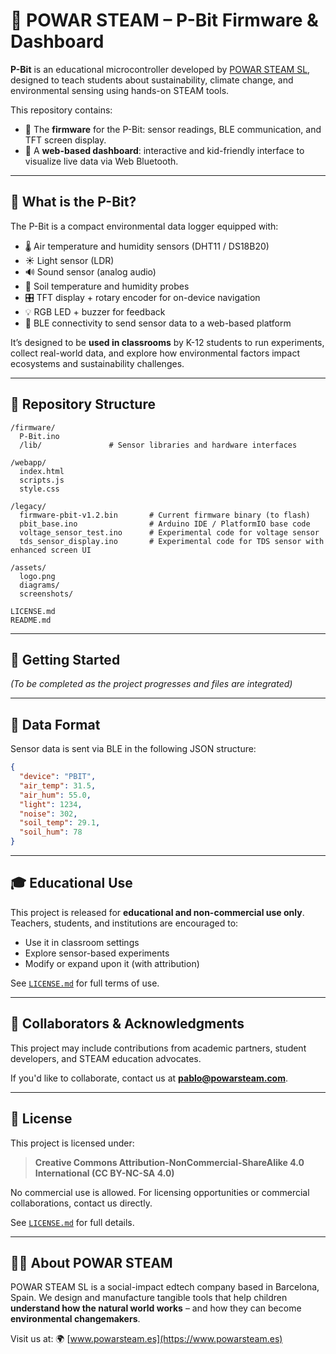 # 🌱 POWAR STEAM – P-Bit Firmware & Dashboard

**P-Bit** is an educational microcontroller developed by [POWAR STEAM SL](https://www.powarsteam.es), designed to teach students about sustainability, climate change, and environmental sensing using hands-on STEAM tools.

This repository contains:

* 🔧 The **firmware** for the P-Bit: sensor readings, BLE communication, and TFT screen display.
* 🧪 A **web-based dashboard**: interactive and kid-friendly interface to visualize live data via Web Bluetooth.

---

## 🧠 What is the P-Bit?

The P-Bit is a compact environmental data logger equipped with:

* 🌡️ Air temperature and humidity sensors (DHT11 / DS18B20)
* ☀️ Light sensor (LDR)
* 🔊 Sound sensor (analog audio)
* 🌱 Soil temperature and humidity probes
* 🎛️ TFT display + rotary encoder for on-device navigation
* 💡 RGB LED + buzzer for feedback
* 📶 BLE connectivity to send sensor data to a web-based platform

It’s designed to be **used in classrooms** by K-12 students to run experiments, collect real-world data, and explore how environmental factors impact ecosystems and sustainability challenges.

---

## 📁 Repository Structure

```
/firmware/
  P-Bit.ino
  /lib/               # Sensor libraries and hardware interfaces

/webapp/
  index.html
  scripts.js
  style.css

/legacy/
  firmware-pbit-v1.2.bin       # Current firmware binary (to flash)
  pbit_base.ino                # Arduino IDE / PlatformIO base code
  voltage_sensor_test.ino      # Experimental code for voltage sensor
  tds_sensor_display.ino       # Experimental code for TDS sensor with enhanced screen UI

/assets/
  logo.png
  diagrams/
  screenshots/

LICENSE.md
README.md
```

---

## 🚀 Getting Started

*(To be completed as the project progresses and files are integrated)*

---

## 📡 Data Format

Sensor data is sent via BLE in the following JSON structure:

```json
{
  "device": "PBIT",
  "air_temp": 31.5,
  "air_hum": 55.0,
  "light": 1234,
  "noise": 302,
  "soil_temp": 29.1,
  "soil_hum": 78
}
```

---

## 🎓 Educational Use

This project is released for **educational and non-commercial use only**. Teachers, students, and institutions are encouraged to:

* Use it in classroom settings
* Explore sensor-based experiments
* Modify or expand upon it (with attribution)

See [`LICENSE.md`](./LICENSE.md) for full terms of use.

---

## 🤝 Collaborators & Acknowledgments

This project may include contributions from academic partners, student developers, and STEAM education advocates.

If you'd like to collaborate, contact us at **[pablo@powarsteam.com](mailto:pablo@powarsteam.com)**.

---

## 🔐 License

This project is licensed under:

> **Creative Commons Attribution-NonCommercial-ShareAlike 4.0 International (CC BY-NC-SA 4.0)**

No commercial use is allowed. For licensing opportunities or commercial collaborations, contact us directly.

See [`LICENSE.md`](./LICENSE.md) for full details.

---

## 🧑‍💼 About POWAR STEAM

POWAR STEAM SL is a social-impact edtech company based in Barcelona, Spain. We design and manufacture tangible tools that help children **understand how the natural world works** – and how they can become **environmental changemakers**.

Visit us at: 🌍 [www.powarsteam.es](https://www.powarsteam.es)
